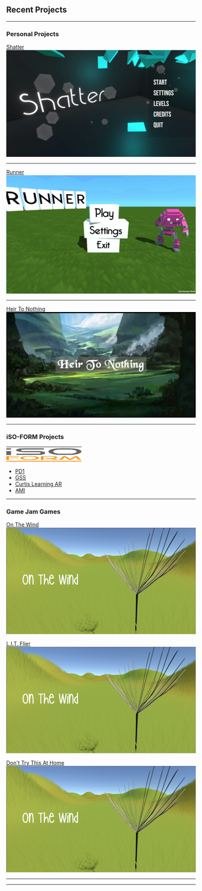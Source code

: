 ## Recent Projects

---

### Personal Projects

[Shatter](/Shatter)
<a href="https://poolofclay33.github.io/Shatter"><img src="images/Shatter.png?raw=true" /></a>

---
[Runner](/Runner)
<a href="https://poolofclay33.github.io/Runner"><img src="images/RunnerMain.png?raw=true" /></a>

---
[Heir To Nothing](/HeirToNothing)
<a href="https://poolofclay33.github.io/HeirToNothing"><img src="images/HTN(1).png?raw=true" /></a>

---

### iSO-FORM Projects
<img src="images/ISO.png" width="200" height="40" alt="Computer Hope">

- [PD1](/PD1)
- [GSS](/GSS)
- [Curtis Learning AR](/StateAR)
- [AMI](/AMI)

---

### Game Jam Games 

[On The Wind](/OnTheWind)
<a href="https://poolofclay33.github.io/OnTheWind"><img src="images/OTW(1).png?raw=true" /></a>

[L.I.T. Flier](/LITFlier)
<a href="https://poolofclay33.github.io/LITFlier"><img src="images/OTW(1).png?raw=true" /></a>

[Don't Try This At Home](/Don'tTryThis)
<a href="https://poolofclay33.github.io/Don'tTryThis"><img src="images/OTW(1).png?raw=true" /></a>

---




---
<!-- Remove above link if you don't want to attibute -->
